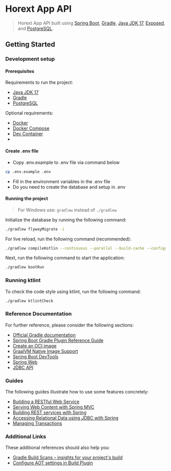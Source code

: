 # Horext App API

> Horext App API built using [Spring Boot](https://spring.io/projects/spring-boot), [Gradle](https://gradle.org/), [Java JDK 17](https://www.oracle.com/java/technologies/javase/jdk17-archive-downloads.html), [Exposed](https://github.com/JetBrains/Exposed/wiki), and [PostgreSQL](https://www.postgresql.org/).

## Getting Started

### Development setup

#### Prerequisites

Requirements to run the project:

- [Java JDK 17](https://www.oracle.com/java/technologies/javase/jdk17-archive-downloads.html)
- [Gradle](https://gradle.org/)
- [PostgreSQL](https://www.postgresql.org/)

Optional requirements:

- [Docker](https://www.docker.com/)
- [Docker Compose](https://docs.docker.com/compose/)
- [Dev Container](https://code.visualstudio.com/docs/remote/containers)
- 
#### Create .env file

- Copy .env.example to .env file via command below

```bash
cp .env.example .env
```

- Fill in the environment variables in the .env file
- Do you need to create the database and setup in .env

#### Running the project

> For Windows use: `gradlew` instead of `./gradlew`

Initialize the database by running the following command:

```bash
./gradlew flywayMigrate -i
```

For live reload, run the following command (recommended):

```bash
./gradlew compileKotlin --continuous --parallel --build-cache --configuration-cache
```

Next, run the following command to start the application:

```bash
./gradlew bootRun
```

### Running ktlint

To check the code style using ktlint, run the following command:

```bash
./gradlew ktlintCheck
```

### Reference Documentation

For further reference, please consider the following sections:

- [Official Gradle documentation](https://docs.gradle.org)
- [Spring Boot Gradle Plugin Reference Guide](https://docs.spring.io/spring-boot/docs/3.2.3/gradle-plugin/reference/html/)
- [Create an OCI image](https://docs.spring.io/spring-boot/docs/3.2.3/gradle-plugin/reference/html/#build-image)
- [GraalVM Native Image Support](https://docs.spring.io/spring-boot/docs/3.2.3/reference/html/native-image.html#native-image)
- [Spring Boot DevTools](https://docs.spring.io/spring-boot/docs/3.2.3/reference/htmlsingle/index.html#using.devtools)
- [Spring Web](https://docs.spring.io/spring-boot/docs/3.2.3/reference/htmlsingle/index.html#web)
- [JDBC API](https://docs.spring.io/spring-boot/docs/3.2.3/reference/htmlsingle/index.html#data.sql)

### Guides

The following guides illustrate how to use some features concretely:

- [Building a RESTful Web Service](https://spring.io/guides/gs/rest-service/)
- [Serving Web Content with Spring MVC](https://spring.io/guides/gs/serving-web-content/)
- [Building REST services with Spring](https://spring.io/guides/tutorials/rest/)
- [Accessing Relational Data using JDBC with Spring](https://spring.io/guides/gs/relational-data-access/)
- [Managing Transactions](https://spring.io/guides/gs/managing-transactions/)

### Additional Links

These additional references should also help you:

- [Gradle Build Scans – insights for your project's build](https://scans.gradle.com#gradle)
- [Configure AOT settings in Build Plugin](https://docs.spring.io/spring-boot/docs/3.2.3/gradle-plugin/reference/htmlsingle/#aot)
